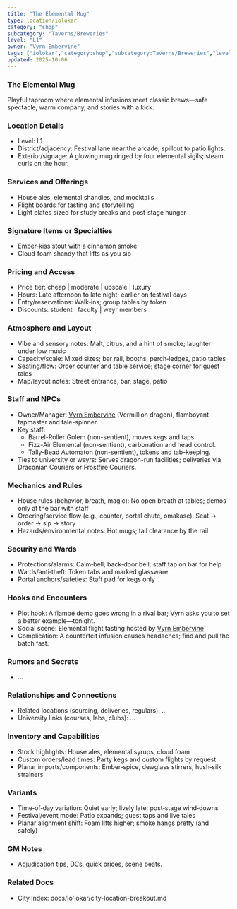 ```yaml
---
title: "The Elemental Mug"
type: location/iolokar
category: "shop"
subcategory: "Taverns/Breweries"
level: "L1"
owner: "Vyrn Embervine"
tags: ["iolokar","category:shop","subcategory:Taverns/Breweries","level:L1"]
updated: 2025-10-06
---
```

### The Elemental Mug

Playful taproom where elemental infusions meet classic brews—safe spectacle, warm company, and stories with a kick.

### Location Details

- Level: L1
- District/adjacency: Festival lane near the arcade; spillout to patio lights.
- Exterior/signage: A glowing mug ringed by four elemental sigils; steam curls on the hour.

### Services and Offerings

- House ales, elemental shandies, and mocktails
- Flight boards for tasting and storytelling
- Light plates sized for study breaks and post‑stage hunger

### Signature Items or Specialties

- Ember‑kiss stout with a cinnamon smoke
- Cloud‑foam shandy that lifts as you sip

### Pricing and Access

- Price tier: cheap | moderate | upscale | luxury
- Hours: Late afternoon to late night; earlier on festival days
- Entry/reservations: Walk‑ins; group tables by token
- Discounts: student | faculty | weyr members

### Atmosphere and Layout

- Vibe and sensory notes: Malt, citrus, and a hint of smoke; laughter under low music
- Capacity/scale: Mixed sizes; bar rail, booths, perch‑ledges, patio tables
- Seating/flow: Order counter and table service; stage corner for guest tales
- Map/layout notes: Street entrance, bar, stage, patio

### Staff and NPCs

- Owner/Manager: [Vyrn Embervine](../People/vyrn-embervine.md) (Vermillion dragon), flamboyant tapmaster and tale-spinner.
- Key staff:
  - Barrel-Roller Golem (non-sentient), moves kegs and taps.
  - Fizz-Air Elemental (non-sentient), carbonation and head control.
  - Tally-Bead Automaton (non-sentient), tokens and tab-keeping.
- Ties to university or weyrs: Serves dragon-run facilities; deliveries via Draconian Couriers or Frostfire Couriers.

### Mechanics and Rules

- House rules (behavior, breath, magic): No open breath at tables; demos only at the bar with staff
- Ordering/service flow (e.g., counter, portal chute, omakase): Seat → order → sip → story
- Hazards/environmental notes: Hot mugs; tail clearance by the rail

### Security and Wards

- Protections/alarms: Calm‑bell; back‑door bell; staff tap on bar for help
- Wards/anti‑theft: Token tabs and marked glassware
- Portal anchors/safeties: Staff pad for kegs only

### Hooks and Encounters

- Plot hook: A flambé demo goes wrong in a rival bar; Vyrn asks you to set a better example—tonight.
- Social scene: Elemental flight tasting hosted by [Vyrn Embervine](../People/vyrn-embervine.md)
- Complication: A counterfeit infusion causes headaches; find and pull the batch fast.

### Rumors and Secrets

- ...

### Relationships and Connections

- Related locations (sourcing, deliveries, regulars): ...
- University links (courses, labs, clubs): ...

### Inventory and Capabilities

- Stock highlights: House ales, elemental syrups, cloud foam
- Custom orders/lead times: Party kegs and custom flights by request
- Planar imports/components: Ember‑spice, dewglass stirrers, hush‑silk strainers

### Variants

- Time‑of‑day variation: Quiet early; lively late; post‑stage wind‑downs
- Festival/event mode: Patio expands; guest taps and live tales
- Planar alignment shift: Foam lifts higher; smoke hangs pretty (and safely)

### GM Notes

- Adjudication tips, DCs, quick prices, scene beats.

### Related Docs

- City Index: docs/Io'lokar/city-location-breakout.md
